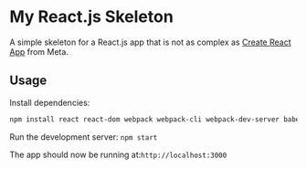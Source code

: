 # My React.js Skeleton

A simple skeleton for a React.js app that is not as complex as [Create React App](https://github.com/facebook/create-react-app) from Meta.

## Usage

Install dependencies:

```bash
npm install react react-dom webpack webpack-cli webpack-dev-server babel-loader @babel/core @babel/preset-env @babel/preset-react html-webpack-plugin
```

Run the development server: `npm start`

The app should now be running at:`http://localhost:3000`
